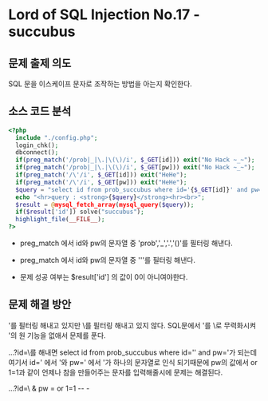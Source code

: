 # Lord of SQL Injection No.17 - succubus

## 문제 출제 의도

SQL 문을 이스케이프 문자로 조작하는 방법을 아는지 확인한다.

## 소스 코드 분석
```php
<?php 
  include "./config.php"; 
  login_chk(); 
  dbconnect(); 
  if(preg_match('/prob|_|\.|\(\)/i', $_GET[id])) exit("No Hack ~_~"); 
  if(preg_match('/prob|_|\.|\(\)/i', $_GET[pw])) exit("No Hack ~_~"); 
  if(preg_match('/\'/i', $_GET[id])) exit("HeHe"); 
  if(preg_match('/\'/i', $_GET[pw])) exit("HeHe"); 
  $query = "select id from prob_succubus where id='{$_GET[id]}' and pw='{$_GET[pw]}'"; 
  echo "<hr>query : <strong>{$query}</strong><hr><br>"; 
  $result = @mysql_fetch_array(mysql_query($query)); 
  if($result['id']) solve("succubus"); 
  highlight_file(__FILE__); 
?>
```
* preg_match 에서 id와 pw의 문자열 중 'prob','_','.','()'를 필터링 해낸다.

* preg_match 에서 id와 pw의 문자열 중 '\''를 필터링 해낸다.

* 문제 성공 여부는 $result['id'] 의 값이 0이 아니여야한다.

## 문제 해결 방안

'를 필터링 해내고 있지만 \를 필터링 해내고 있지 않다. SQL문에서 '를 \로 무력화시켜 '의 원 기능을 없애서 문제를 푼다.

…?id=\를 해내면 select id from prob_succubus where id='\' and pw='가 되는데 여기서 id=' 에서 '와 pw=' 에서 '가 하나의 문자열로 인식 되기때문에 pw의 값에서 or 1=1과 같이 언제나 참을 만들어주는 문자를 입력해줄시에 문제는 해결된다.

…?id=\ & pw = or 1=1 -- -